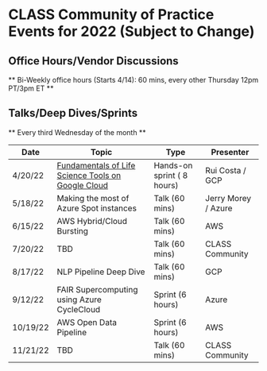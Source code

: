 <h1>CLASS Community of Practice Events for 2022 (Subject to Change)</h1>

<h2> Office Hours/Vendor Discussions </h2>

** Bi-Weekly office hours (Starts 4/14): 60 mins, every other Thursday 12pm PT/3pm ET **

<h2> Talks/Deep Dives/Sprints </h2>

** Every third Wednesday of the month **

| Date | Topic | Type | Presenter |
| ---| --- | --- | --- |
| 4/20/22 | [Fundamentals of Life Science Tools on Google Cloud](https://github.com/Internet2/CLASS-Community/blob/main/2022-calendar.md ) |  Hands-on sprint ( 8 hours) | Rui Costa / GCP |
| 5/18/22 | Making the most of Azure Spot instances | Talk (60 mins) | Jerry Morey / Azure |
| 6/15/22 | AWS Hybrid/Cloud Bursting | Talk (60 mins) | AWS  |
| 7/20/22 | TBD | Talk (60 mins) | CLASS Community |
| 8/17/22 | NLP Pipeline Deep Dive | Talk (60 mins) | GCP |
| 9/12/22 | FAIR Supercomputing using Azure CycleCloud | Sprint (6 hours) | Azure |
| 10/19/22 | AWS Open Data Pipeline | Sprint (6 hours) | AWS |
| 11/21/22 | TBD | Talk (60 mins) | CLASS Community |
